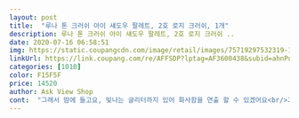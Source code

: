 ```yaml
---
layout: post 
title:  "루나 톤 크러쉬 아이 섀도우 팔레트, 2호 로지 크러쉬, 1개" 
description: 루나 톤 크러쉬 아이 섀도우 팔레트, 2호 로지 크러쉬 ..
date: 2020-07-16 06:58:51 
img: https://static.coupangcdn.com/image/retail/images/75719297532319-170c28bc-b5aa-4b1e-8909-cfe58d09752e.jpg 
linkUrl: https://link.coupang.com/re/AFFSDP?lptag=AF3600438&subid=ahnPublicAsk&pageKey=1295356299&itemId=2307606510&vendorItemId=70304445814&traceid=V0-113-23324c48d3e55d01 
categories: [1010] 
color: F15F5F 
price: 14520 
author: Ask View Shop 
cont:  "그래서 맘에 들고요, 빛나는 글리터까지 있어 화사함을 연출 할 수 있겠어요<br/>그리고 스펀지 브러쉬가 아닌 실리콘 브러쉬라는 것도 생소하지만 맘에 드네요.<br/> 물티슈로 닦아서 청결하게 쓸 수 있겠어요!!!  다만 동봉된 글리터 브러쉬는 모찌글리터나 오팔글리터에만 사용하라고하네요 ^^;;<br/>글리터 없는 핑크색상은 볼터치로 활용하기에도 좋아요.<br/><br/>내츄럴한 걸 좋아해서 정말 데일리로 쓰기 좋아요.<br/><br/>루나 톤 크러쉬 아이 섀도우 팔레트 중에서 2호 로지 구매했어요<br/>많이 파세요.<br/><br/>매일매일 바르기에 추천합니다!<br/>발색했을때 색이 피부에 더 예쁘게 스며들어서 컬러가 더 돋보이고 지속력도 좋아요! 제형이 크리미해서 손으로 슥슥 발라주기도 좋은 것 같아요<br/>버릴 색이 하나도 없어요!!!<br/>버릴색이 없다는 점에서 적극 추천합니다!<br/>부드럽게 발리면서 폭신하다고 해야 할까요??<br/>브러쉬가 평범한 브러쉬가 아닌 퍼프 제질의 브러쉬라서 위생적이고 더 좋은 점은 피부에 밀착되서 지속력도 업 시켜준다는 점이에요! 이제 실리콘 브러쉬만 찾게 될 것 같아요!<br/>브러쉬도 그냥 일반 브러쉬가 아니라 스폰지처럼 쫀쫀한 타입의 브러쉬여서 발색 표현에 도움을 주고 좋네요.<br/><br/>아주 진한 브라운 색상도 막상 바르면 눈에 딱  맞춤색으로 변해서 좋았어요.<br/> 브라운이 막상 바르면 잘못해서 한방 맞은 사람처럼 멍든 느낌이 날 수 있잖아요.<br/> 이건 멍든 느낌이 아니라고 할까 데일리로 아주 좋네요^^<br/>여름에 조금 더 화사하게 색조화장 해야겠어요.<br/><br/>왼쪽부터 차례대로 발색한거 참고하세요.<br/><br/>윗줄 컬러들은 라이트해서 봄 여름에 상큼한 메이크업하기 딱 좋을 것 같고 밑줄은 가을 겨울에 더 어울릴 것 같고 위아래 다양하게 섞어서 예쁜 눈화장이 가능해서 너무 마음에 들어요<br/>이게 막 엄청 부담스러운 진한 색상도 아니어서 화장을 못하시는 초보분에게 부담없이 쓰기에 좋고요.<br/>  십대분들에게도 이 팔레트로 매일매일 다양한 메이크업 연출하기에 좋아서 추천합니다.<br/><br/>이이팔레트 구매하면 안사용하는 컬러가 많아서 단품으로 사기 시작했는데 이 팔레트는 버릴 색상이 없을 것 같아서 구매하게 됬어요.<br/> 평소에 핑크 섀도우를 너무 좋아하는데 정말 색이 하나하나 다 너무 이쁜것! 글리터와 매트 섀도우가 골고루 섞여있어서 딱 좋고 라이트한 컬러와 다크한 컬러도 골고루 섞여 있어서 이 팔레트 하나로 다양한 아이메이크업이 가능하고 데일리로 화장하기 너무 좋아요!<br/>제가 쿨톤이라서 02.<br/>로지 크러쉬 구매했는데요.<br/><br/>제일 아래 오른쪽 마지막 찐핑크+은은퍼플색상도 막상 1번 발색했을때 튀는 색이 아니라서 데일리로 좋았어요.<br/> 브라운색도 눈밑에 도톰하게 애교살만들때도 좋아요.<br/><br/>진한 색상도 부담이 없고,  연한 색상은 첫발색이 투명해서 반짝반짝 글리터의 느낌이라면 여러번 덧바를수록 음영감도 주고, 색상 강도도 되어서 눈위뿐만 아니라 눈밑에 포인트 주기에도 좋아요! 정말 하나하나 쿨톤 맞춤형 섀도우팔레트고, 눈화장할때 포인트 주기에도 좋고, 내츄럴 발색할때도 좋아요.<br/> 쿨톤이신 분 하나씩 쟁여두시는걸 추천합니다.<br/><br/>투명한 글리터의 색같이 보이지만 막상 실물은 핑크색상  잘 표나고요.<br/> 여러번 덧발색하면 더 진하게 핑크색 뿜뿜합니다.<br/> 핑크 덕후인데 진짜 색상도 이쁘고 만족스러워요.<br/><br/>화장을 잘 하는 스타일이 아니라 조금 더 연한 로지 크러쉬 선택했는데요 연하게 발려서 더 맘에 듭니다.<br/><br/>" 
---
```


